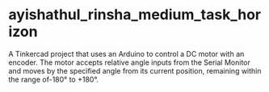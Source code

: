 # ayishathul_rinsha_medium_task_horizon

A Tinkercad project that uses an Arduino to control a DC motor with an encoder.
The motor accepts relative angle inputs from the Serial Monitor and moves by the
specified angle from its current position, remaining within the range of-180° to +180°.
